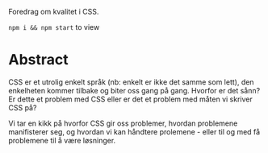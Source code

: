 Foredrag om kvalitet i CSS.

`npm i && npm start` to view

# Abstract

CSS er et utrolig enkelt språk (nb: enkelt er ikke det samme som lett), den
enkelheten kommer tilbake og biter oss gang på gang. Hvorfor er det sånn? Er
dette et problem med CSS eller er det et problem med måten vi skriver CSS på?

Vi tar en kikk på hvorfor CSS gir oss problemer, hvordan problemene manifisterer
seg, og hvordan vi kan håndtere prolemene - eller til og med få problemene til å
være løsninger.
